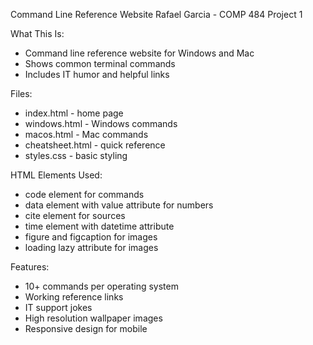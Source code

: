 Command Line Reference Website
Rafael Garcia - COMP 484 Project 1

What This Is:
- Command line reference website for Windows and Mac
- Shows common terminal commands
- Includes IT humor and helpful links

Files:
- index.html - home page
- windows.html - Windows commands
- macos.html - Mac commands
- cheatsheet.html - quick reference
- styles.css - basic styling

HTML Elements Used:
- code element for commands
- data element with value attribute for numbers
- cite element for sources
- time element with datetime attribute
- figure and figcaption for images
- loading lazy attribute for images

Features:
- 10+ commands per operating system
- Working reference links
- IT support jokes
- High resolution wallpaper images
- Responsive design for mobile